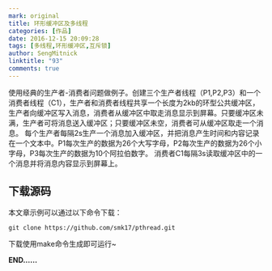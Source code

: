 ```yaml
---
mark: original
title: 环形缓冲区及多线程
categories: [作品]
date: 2016-12-15 20:09:28
tags: [多线程,环形缓冲区,互斥锁]
author: SengMitnick
linktitle: "93"
comments: true
---
```

使用经典的生产者-消费者问题做例子。创建三个生产者线程（P1,P2,P3）和一个消费者线程（C1），生产者和消费者线程共享一个长度为2kb的环型公共缓冲区，生产者向缓冲区写入消息，消费者从缓冲区中取走消息显示到屏幕。只要缓冲区未满，生产者可将消息送入缓冲区；只要缓冲区未空，消费者可从缓冲区取走一个消息。
每个生产者每隔2s生产一个消息加入缓冲区，并把消息产生时间和内容记录在一个文本中。P1每次生产的数据为26个大写字母，P2每次生产的数据为26个小字母，P3每次生产的数据为10个阿拉伯数字。
消费者C1每隔3s读取缓冲区中的一个消息并将消息内容显示到屏幕上。<!--more-->

## 下载源码
本文章示例可以通过以下命令下载：

~~~ shell
git clone https://github.com/smk17/pthread.git
~~~
下载使用make命令生成即可运行~

**END……**